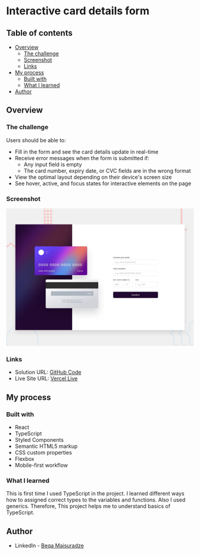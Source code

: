 # Interactive card details form


## Table of contents

- [Overview](#overview)
  - [The challenge](#the-challenge)
  - [Screenshot](#screenshot)
  - [Links](#links)
- [My process](#my-process)
  - [Built with](#built-with)
  - [What I learned](#what-i-learned)
- [Author](#author)




## Overview

### The challenge

Users should be able to:

- Fill in the form and see the card details update in real-time
- Receive error messages when the form is submitted if:
  - Any input field is empty
  - The card number, expiry date, or CVC fields are in the wrong format
- View the optimal layout depending on their device's screen size
- See hover, active, and focus states for interactive elements on the page


### Screenshot

![](./src/assets/desktop-preview.jpg)



### Links

- Solution URL: [GitHub Code](https://github.com/beqa200/github-user-search)
- Live Site URL: [Vercel Live](https://github-user-search-ashy.vercel.app/)

## My process

### Built with

- React
- TypeScript
- Styled Components
- Semantic HTML5 markup
- CSS custom properties
- Flexbox
- Mobile-first workflow


### What I learned

This is first time I used TypeScript in the project. I learned different ways how to assigned correct types to the variables and functions. Also I used generics. Therefore, This project helps me to understand basics of TypeScript.

## Author

- LinkedIn - [Beqa Maisuradze](https://www.linkedin.com/in/beqa-maisuradze-76a730234/)


